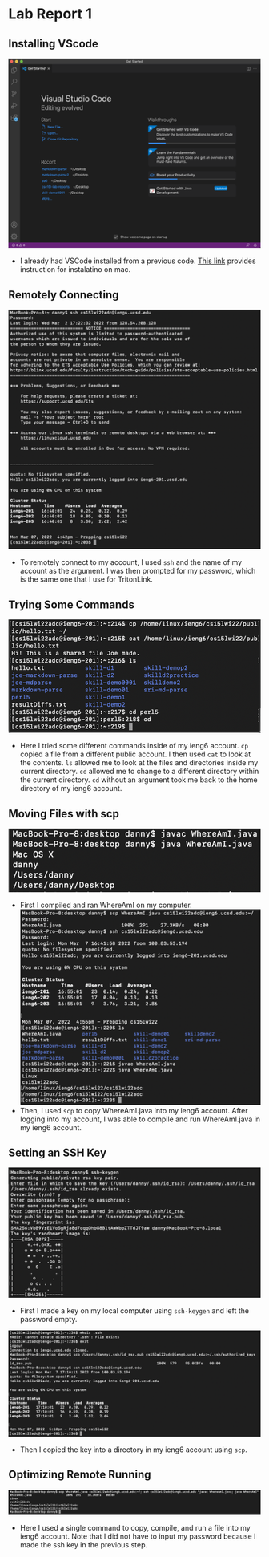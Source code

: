 # Lab Report 1

## Installing VScode
![Image](l1sc1.png)
* I already had VSCode installed from a previous code. [This link](https://code.visualstudio.com/docs/setup/mac) provides instruction for instalatino on mac.


## Remotely Connecting
![Image](l1sc2.png)
* To remotely connect to my account, I used `ssh` and the name of my account as the argument. I was then prompted for my password, which is the same one that I use for TritonLink. 

## Trying Some Commands
![Image](l1sc3.png)
* Here I tried some different commands inside of my ieng6 account. `cp` copied a file from a different public account. I then used `cat` to look at the contents. `ls` allowed me to look at the files and directories inside my current directory. `cd` allowed me to change to a different directory within the current directory. `cd` without an argument took me back to the home directory of my ieng6 account. 

## Moving Files with scp
![Image](l1sc4.png)
* First I compiled and ran WhereAmI on my computer.
![Image](l1sc5.png)
* Then, I used `scp` to copy WhereAmI.java into my ieng6 account. After logging into my account, I was able to compile and run WhereAmI.java in my ieng6 account. 

## Setting an SSH Key
![Image](l1sc6.png)
* First I made a key on my local computer using `ssh-keygen` and left the password empty.  

![Image](l1sc7.png)
* Then I copied the key into a directory in my ieng6 account using `scp`. 

## Optimizing Remote Running
![Image](l1sc8.png)
* Here I used a single command to copy, compile, and run a file into my ieng6 account. Note that I did not have to input my password because I made the ssh key in the previous step.

